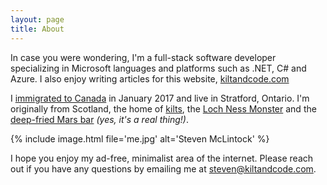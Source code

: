 ```yaml
---
layout: page
title: About
---
```


In case you were wondering, I'm a full-stack software developer specializing in Microsoft languages and platforms such as .NET, C# and Azure. I also enjoy writing articles for this website, [kiltandcode.com](https://kiltandcode.com)

I [immigrated to Canada](https://kiltandcode.com/2019/06/30/coming-to-canada-immigrating-to-toronto-as-a-dotnet-developer/) in January 2017 and live in Stratford, Ontario. I'm originally from Scotland, the home of [kilts](https://en.wikipedia.org/wiki/Kilt), the [Loch Ness Monster](https://en.wikipedia.org/wiki/Loch_Ness_Monster) and the [deep-fried Mars bar](https://en.wikipedia.org/wiki/Deep-fried_Mars_bar) *(yes, it's a real thing!)*.

{%
    include image.html
    file='me.jpg'
    alt='Steven McLintock'
%}

I hope you enjoy my ad-free, minimalist area of the internet. Please reach out if you have any questions by emailing me at [steven@kiltandcode.com](mailto:steven@kiltandcode.com).